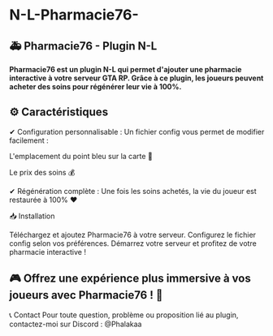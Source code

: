 # N-L-Pharmacie76-

🚑 Pharmacie76 - Plugin N-L
-----------------------------------------
**Pharmacie76 est un plugin N-L qui permet d'ajouter une pharmacie interactive à votre serveur GTA RP. Grâce à ce plugin, les joueurs peuvent acheter des soins pour régénérer leur vie à 100%.**

⚙️ Caractéristiques
----------------------------------------------
✔ Configuration personnalisable : Un fichier config vous permet de modifier facilement :

L'emplacement du point bleu sur la carte 📍

Le prix des soins 💰

✔ Régénération complète : Une fois les soins achetés, la vie du joueur est restaurée à 100% ❤️

📥 Installation

Téléchargez et ajoutez Pharmacie76 à votre serveur.
Configurez le fichier config selon vos préférences.
Démarrez votre serveur et profitez de votre pharmacie interactive !

🎮 Offrez une expérience plus immersive à vos joueurs avec Pharmacie76 ! 🚀
----------------------------------------------------
📞 Contact Pour toute question, problème ou proposition lié au plugin, contactez-moi sur Discord : @Phalakaa
